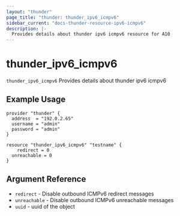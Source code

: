 ```yaml
---
layout: "thunder"
page_title: "thunder: thunder_ipv6_icmpv6"
sidebar_current: "docs-thunder-resource-ipv6-icmpv6"
description: |-
  Provides details about thunder ipv6 icmpv6 resource for A10
---
```


# thunder\_ipv6\_icmpv6

`thunder_ipv6_icmpv6` Provides details about thunder ipv6 icmpv6
## Example Usage


```hcl
provider "thunder" {
  address  = "192.0.2.65"
  username = "admin"
  password = "admin"
}

resource "thunder_ipv6_icmpv6" "testname" {
    redirect = 0
  unreachable = 0
}
```

## Argument Reference

* `redirect` - Disable outbound ICMPv6 redirect messages
* `unreachable` - Disable outbound ICMPv6 unreachable messages
* `uuid` - uuid of the object
